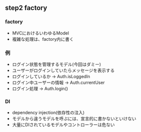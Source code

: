 ## step2 factory

### factory
* MVCにおけるいわゆるModel
* 複雑な処理は、factory内に書く

### 例
* ログイン状態を管理するモデル(今回はダミー)
* ユーザーがログインしていたらメッセージを表示する
* ログインしているか -> Auth.isLoggedIn
* ログイン中ユーザーの情報 -> Auth.currentUser
* ログイン処理 -> Auth.login()

### DI
* dependency injection(依存性の注入)
* モデルから違うモデルを呼ぶには、宣言的に書かないといけない
* 大量にDIされているモデルやコントローラーは危ない
